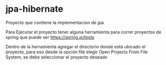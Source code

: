 # jpa-hibernate
Proyecto que contiene la implementacion de jpa

Para Ejecutar el proyecto tener alguna herramienta para correr proyectos de spring que puede ser
https://spring.io/tools

Dentro de la herramienta agregar el directorio donde está ubicado el proyecto, para eso desde la opción file elegir Open Projects From File System,
se debe seleccionar el proyecto deseado
